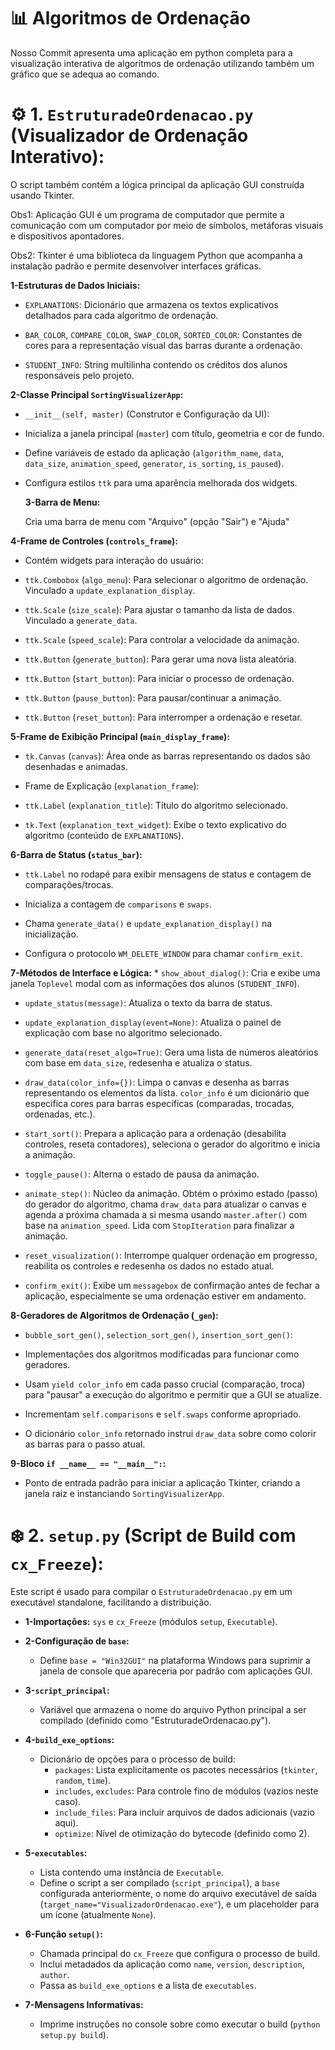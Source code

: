 # 📊 Algoritmos de Ordenação


Nosso Commit apresenta uma aplicação em python completa para a visualização interativa de algoritmos de ordenação utilizando também um gráfico que se adequa ao comando. 

# ⚙️ 1. `EstruturadeOrdenacao.py` (Visualizador de Ordenação Interativo):

O script também contém a lógica principal da aplicação GUI construída usando Tkinter.

Obs1: Aplicação GUI é um programa de computador que permite a comunicação com um computador por meio de símbolos, metáforas visuais e dispositivos apontadores.

Obs2: Tkinter é uma biblioteca da linguagem Python que acompanha a instalação padrão e permite desenvolver interfaces gráficas.

**1-Estruturas de Dados Iniciais:**

* `EXPLANATIONS`: Dicionário que armazena os textos explicativos detalhados para cada algoritmo de ordenação.
  
*   `BAR_COLOR`, `COMPARE_COLOR`, `SWAP_COLOR`, `SORTED_COLOR`: Constantes de cores para a representação visual das barras durante a ordenação.
    
*   `STUDENT_INFO`: String multilinha contendo os créditos dos alunos responsáveis pelo projeto.

  **2-Classe Principal `SortingVisualizerApp`:**
  * `__init__(self, master)` (Construtor e Configuração da UI):
    
  * Inicializa a janela principal (`master`) com título, geometria e cor de fundo.
        
  *   Define variáveis de estado da aplicação (`algorithm_name`, `data`, `data_size`, `animation_speed`, `generator`, `is_sorting`, `is_paused`).
            
  *   Configura estilos `ttk` para uma aparência melhorada dos widgets.
        
      **3-Barra de Menu:**
        
        Cria uma barra de menu com "Arquivo" (opção "Sair") e "Ajuda"
                
 **4-Frame de Controles (`controls_frame`):**
        
  *   Contém widgets para interação do usuário:
            
 *   `ttk.Combobox` (`algo_menu`): Para selecionar o algoritmo de ordenação.
                    Vinculado a `update_explanation_display`.
                    
*   `ttk.Scale` (`size_scale`): Para ajustar o tamanho da lista de dados.
                    Vinculado a `generate_data`.
                    
  *   `ttk.Scale` (`speed_scale`): Para controlar a velocidade da animação.
                
*    `ttk.Button` (`generate_button`): Para gerar uma nova lista aleatória.
                
  *   `ttk.Button` (`start_button`): Para iniciar o processo de ordenação.
                
*    `ttk.Button` (`pause_button`): Para pausar/continuar a animação.
                
  *   `ttk.Button` (`reset_button`): Para interromper a ordenação e resetar.
                
  **5-Frame de Exibição Principal (`main_display_frame`):**
        
  * `tk.Canvas` (`canvas`): Área onde as barras representando os dados são desenhadas e animadas.
            
*  Frame de Explicação (`explanation_frame`):
            
*   `ttk.Label` (`explanation_title`): Título do algoritmo selecionado.
                
*  `tk.Text` (`explanation_text_widget`): Exibe o texto explicativo do algoritmo (conteúdo de `EXPLANATIONS`).
                
  **6-Barra de Status (`status_bar`):**
        
*    `ttk.Label` no rodapé para exibir mensagens de status e contagem de comparações/trocas.
            
*   Inicializa a contagem de `comparisons` e `swaps`.
        
*   Chama `generate_data()` e `update_explanation_display()` na inicialização.
        
*   Configura o protocolo `WM_DELETE_WINDOW` para chamar `confirm_exit`.

  **7-Métodos de Interface e Lógica:**
        *  `show_about_dialog()`: Cria e exibe uma janela `Toplevel` modal com as informações dos alunos (`STUDENT_INFO`).
        
  *   `update_status(message)`: Atualiza o texto da barra de status.
        
  *   `update_explanation_display(event=None)`: Atualiza o painel de explicação com base no algoritmo selecionado.
        
  *   `generate_data(reset_algo=True)`: Gera uma lista de números aleatórios com base em `data_size`, redesenha e atualiza o status.
        
  *   `draw_data(color_info={})`: Limpa o canvas e desenha as barras representando os elementos da lista. `color_info` é um dicionário que especifica cores para barras específicas (comparadas, trocadas, ordenadas, etc.).
        
  *   `start_sort()`: Prepara a aplicação para a ordenação (desabilita controles, reseta contadores), seleciona o gerador do algoritmo e inicia a animação.
        
  *   `toggle_pause()`: Alterna o estado de pausa da animação.
        
  *   `animate_step()`: Núcleo da animação. Obtém o próximo estado (passo) do gerador do algoritmo, chama `draw_data` para atualizar o canvas e agenda a próxima chamada a si mesma usando `master.after()` com base na `animation_speed`. Lida com `StopIteration` para finalizar a animação.
        
  *   `reset_visualization()`: Interrompe qualquer ordenação em progresso, reabilita os controles e redesenha os dados no estado atual.
        
  *   `confirm_exit()`: Exibe um `messagebox` de confirmação antes de fechar a aplicação, especialmente se uma ordenação estiver em andamento.

  **8-Geradores de Algoritmos de Ordenação (`_gen`):**

  *   `bubble_sort_gen()`, `selection_sort_gen()`, `insertion_sort_gen()`:
    
*   Implementações dos algoritmos modificadas para funcionar como geradores.
  
 *   Usam `yield color_info` em cada passo crucial (comparação, troca) para "pausar" a execução do algoritmo e permitir que a GUI se atualize.

*   Incrementam `self.comparisons` e `self.swaps` conforme apropriado.
  
  *   O dicionário `color_info` retornado instrui `draw_data` sobre como colorir as barras para o passo atual.

  **9-Bloco `if __name__ == "__main__":`:**
  
  *   Ponto de entrada padrão para iniciar a aplicação Tkinter, criando a janela raiz e instanciando `SortingVisualizerApp`.

# ❄️ **2. `setup.py` (Script de Build com `cx_Freeze`):**

Este script é usado para compilar o `EstruturadeOrdenacao.py` em um executável standalone, facilitando a distribuição.

*   **1-Importações:** `sys` e `cx_Freeze` (módulos `setup`, `Executable`).
  
*   **2-Configuração de `base`:**
  
    *   Define `base = "Win32GUI"` na plataforma Windows para suprimir a janela de console que apareceria por padrão com aplicações GUI.
*   **3-`script_principal`:**
    *   Variável que armazena o nome do arquivo Python principal a ser compilado
        (definido como "EstruturadeOrdenacao.py").
*   **4-`build_exe_options`:**
    *   Dicionário de opções para o processo de build:
        *   `packages`: Lista explicitamente os pacotes necessários (`tkinter`, `random`, `time`).
        *   `includes`, `excludes`: Para controle fino de módulos (vazios neste caso).
        *   `include_files`: Para incluir arquivos de dados adicionais (vazio aqui).
        *   `optimize`: Nível de otimização do bytecode (definido como 2).
*   **5-`executables`:**
    *   Lista contendo uma instância de `Executable`.
    *   Define o script a ser compilado (`script_principal`), a `base` configurada anteriormente, o nome do arquivo executável de saída
        (`target_name="VisualizadorOrdenacao.exe"`), e um placeholder para um ícone (atualmente `None`).
*   **6-Função `setup()`:**
    *   Chamada principal do `cx_Freeze` que configura o processo de build.
    *   Inclui metadados da aplicação como `name`, `version`, `description`, `author`.
    *   Passa as `build_exe_options` e a lista de `executables`.
*   **7-Mensagens Informativas:**
    *   Imprime instruções no console sobre como executar o build
        (`python setup.py build`).
